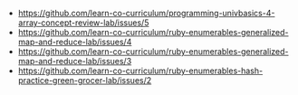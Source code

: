 * https://github.com/learn-co-curriculum/programming-univbasics-4-array-concept-review-lab/issues/5
* https://github.com/learn-co-curriculum/ruby-enumerables-generalized-map-and-reduce-lab/issues/4
* https://github.com/learn-co-curriculum/ruby-enumerables-generalized-map-and-reduce-lab/issues/3
* https://github.com/learn-co-curriculum/ruby-enumerables-hash-practice-green-grocer-lab/issues/2
